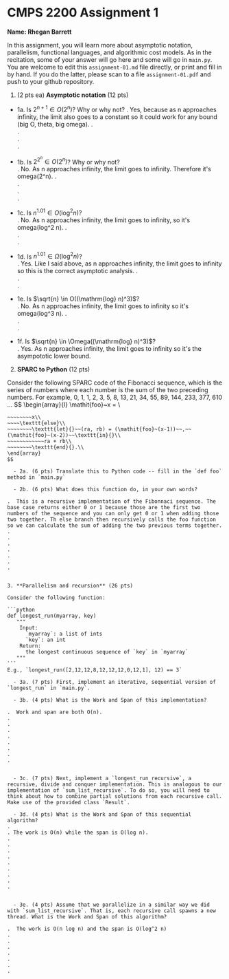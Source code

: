 

# CMPS 2200 Assignment 1

**Name: Rhegan Barrett** 


In this assignment, you will learn more about asymptotic notation, parallelism, functional languages, and algorithmic cost models. As in the recitation, some of your answer will go here and some will go in `main.py`. You are welcome to edit this `assignment-01.md` file directly, or print and fill in by hand. If you do the latter, please scan to a file `assignment-01.pdf` and push to your github repository. 
  
  

1. (2 pts ea) **Asymptotic notation** (12 pts)

  - 1a. Is $2^{n+1} \in O(2^n)$? Why or why not? 
.  Yes, because as n approaches infinity, the limit also goes to a constant so it could work for any bound (big O, theta, big omega).
.  
.  
.  
. 
  - 1b. Is $2^{2^n} \in O(2^n)$? Why or why not?     
.  No. As n approaches infinity, the limit goes to infinity. Therefore it's omega(2^n). 
.  
.  
.  
.  
  - 1c. Is $n^{1.01} \in O(\mathrm{log}^2 n)$?    
.  No. As n approaches infinity, the limit goes to infinity, so it's omega(log^2 n).
.  
.  
.  

  - 1d. Is $n^{1.01} \in \Omega(\mathrm{log}^2 n)$?  
.  Yes. Like I said above, as n approaches infinity, the limit goes to infinity so this is the correct asymptotic analysis.
.  
.  
.  
  - 1e. Is $\sqrt{n} \in O((\mathrm{log} n)^3)$?  
.  No. As n approaches infinity, the limit goes to infinity so it's omega(log^3 n).
.  
.  
.  
  - 1f. Is $\sqrt{n} \in \Omega((\mathrm{log} n)^3)$?  
.  Yes. As n approaches infinity, the limit goes to infinity so it's the asympototic lower bound.


2. **SPARC to Python** (12 pts)

Consider the following SPARC code of the Fibonacci sequence, which is the series of numbers where each number is the sum of the two preceding numbers. For example, 0, 1, 1, 2, 3, 5, 8, 13, 21, 34, 55, 89, 144, 233, 377, 610 ... 
$$
\begin{array}{l}
\mathit{foo}~x =   \\
~~~~\texttt{if}{}~~x \le 1~~\texttt{then}{}\\
~~~~~~~~x\\   
~~~~\texttt{else}\\
~~~~~~~~\texttt{let}{}~~(ra, rb) = (\mathit{foo}~(x-1))~~,~~(\mathit{foo}~(x-2))~~\texttt{in}{}\\  
~~~~~~~~~~~~ra + rb\\  
~~~~~~~~\texttt{end}{}.\\
\end{array}
$$ 

  - 2a. (6 pts) Translate this to Python code -- fill in the `def foo` method in `main.py`  

  - 2b. (6 pts) What does this function do, in your own words?  

.  This is a recursive implementation of the Fibonnaci sequence. The base case returns either 0 or 1 because those are the first two numbers of the sequence and you can only get 0 or 1 when adding those two together. Th else branch then recursively calls the foo function so we can calculate the sum of adding the two previous terms together.
.  
.  
.  
.  
.  
.  
.  
  

3. **Parallelism and recursion** (26 pts)

Consider the following function:  

```python
def longest_run(myarray, key)
   """
    Input:
      `myarray`: a list of ints
      `key`: an int
    Return:
      the longest continuous sequence of `key` in `myarray`
   """
```
E.g., `longest_run([2,12,12,8,12,12,12,0,12,1], 12) == 3`  
 
  - 3a. (7 pts) First, implement an iterative, sequential version of `longest_run` in `main.py`.  

  - 3b. (4 pts) What is the Work and Span of this implementation?  

.  Work and span are both O(n).
.  
.  
.  
.  
.  
.  
.  
.  


  - 3c. (7 pts) Next, implement a `longest_run_recursive`, a recursive, divide and conquer implementation. This is analogous to our implementation of `sum_list_recursive`. To do so, you will need to think about how to combine partial solutions from each recursive call. Make use of the provided class `Result`.   

  - 3d. (4 pts) What is the Work and Span of this sequential algorithm?  
.  
. The work is O(n) while the span is O(log n). 
.  
.  
.  
.  
.  
.  
.  
.  
.  


  - 3e. (4 pts) Assume that we parallelize in a similar way we did with `sum_list_recursive`. That is, each recursive call spawns a new thread. What is the Work and Span of this algorithm?  

.  The work is O(n log n) and the span is O(log^2 n)
.  
.  
.  
.  
.  
.  
.  

